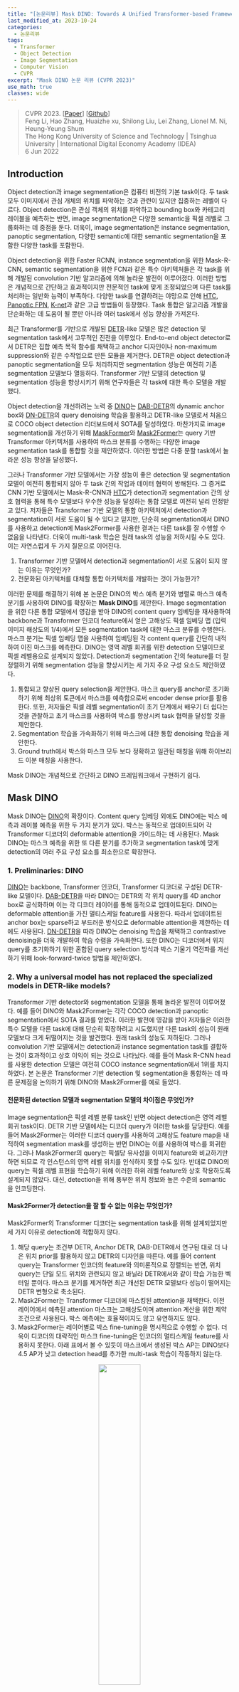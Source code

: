 ```yaml
---
title: "[논문리뷰] Mask DINO: Towards A Unified Transformer-based Framework for Object Detection and Segmentation"
last_modified_at: 2023-10-24
categories:
  - 논문리뷰
tags:
  - Transformer
  - Object Detection
  - Image Segmentation
  - Computer Vision
  - CVPR
excerpt: "Mask DINO 논문 리뷰 (CVPR 2023)"
use_math: true
classes: wide
---
```


> CVPR 2023. [[Paper](https://arxiv.org/abs/2206.02777)] [[Github](https://github.com/IDEA-Research/MaskDINO)]  
> Feng Li, Hao Zhang, Huaizhe xu, Shilong Liu, Lei Zhang, Lionel M. Ni, Heung-Yeung Shum  
> The Hong Kong University of Science and Technology | Tsinghua University | International Digital Economy Academy (IDEA)  
> 6 Jun 2022  

## Introduction
Object detection과 image segmentation은 컴퓨터 비전의 기본 task이다. 두 task 모두 이미지에서 관심 개체의 위치를 파악하는 것과 관련이 있지만 집중하는 레벨이 다르다. Object detection은 관심 객체의 위치를 파악하고 bounding box와 카테고리 레이블을 예측하는 반면, image segmentation은 다양한 semantic을 픽셀 레벨로 그룹화하는 데 중점을 둔다. 더욱이, image segmentation은 instance segmentation, panoptic segmentation, 다양한 semantic에 대한 semantic segmentation을 포함한 다양한 task를 포함한다.

Object detection을 위한 Faster RCNN, instance segmentation을 위한 Mask-R-CNN, semantic segmentation을 위한 FCN과 같은 특수 아키텍처들은 각 task를 위해 개발된 convolution 기반 알고리즘에 의해 놀라운 발전이 이루어졌다. 이러한 방법은 개념적으로 간단하고 효과적이지만 전문적인 task에 맞게 조정되었으며 다른 task를 처리하는 일반화 능력이 부족하다. 다양한 task를 연결하려는 야망으로 인해 [HTC](https://arxiv.org/abs/1901.07518), [Panoptic FPN](https://arxiv.org/abs/1801.00868), [K-net](https://arxiv.org/abs/2106.14855)과 같은 고급 방법들이 등장했다. Task 통합은 알고리즘 개발을 단순화하는 데 도움이 될 뿐만 아니라 여러 task에서 성능 향상을 가져온다.

최근 Transformer를 기반으로 개발된 [DETR](https://kimjy99.github.io/논문리뷰/detr)-like 모델은 많은 detection 및 segmentation task에서 고무적인 진전을 이루었다. End-to-end object detector로서 DETR은 집합 예측 목적 함수를 채택하고 anchor 디자인이나 non-maximum suppression와 같은 수작업으로 만든 모듈을 제거한다. DETR은 object detection과 panoptic segmentation을 모두 처리하지만 segmentation 성능은 여전히 기존 segmentation 모델보다 열등하다. Transformer 기반 모델의 detection 및 segmentation 성능을 향상시키기 위해 연구자들은 각 task에 대한 특수 모델을 개발했다.

Object detection을 개선하려는 노력 중 [DINO](https://kimjy99.github.io/논문리뷰/dino)는 [DAB-DETR](https://arxiv.org/abs/2201.12329)의 dynamic anchor box와 [DN-DETR](https://arxiv.org/abs/2203.01305)의 query denoising 학습을 활용하고 DETR-like 모델로서 처음으로 COCO object detection 리더보드에서 SOTA를 달성하였다. 마찬가지로 image segmentation을 개선하기 위해 [MaskFormer](https://kimjy99.github.io/논문리뷰/maskformer)와 [Mask2Former](https://kimjy99.github.io/논문리뷰/mask2former)는 query 기반 Transformer 아키텍처를 사용하여 마스크 분류를 수행하는 다양한 image segmentation task를 통합할 것을 제안하였다. 이러한 방법은 다중 분할 task에서 놀라운 성능 향상을 달성했다.

그러나 Transformer 기반 모델에서는 가장 성능이 좋은 detection 및 segmentation 모델이 여전히 통합되지 않아 두 task 간의 작업과 데이터 협력이 방해된다. 그 증거로 CNN 기반 모델에서는 Mask-R-CNN과 [HTC](https://arxiv.org/abs/1901.07518)가 detection과 segmentation 간의 상호 협력을 통해 특수 모델보다 우수한 성능을 달성하는 통합 모델로 여전히 널리 인정받고 있다. 저자들은 Transformer 기반 모델의 통합 아키텍처에서 detection과 segmentation이 서로 도움이 될 수 있다고 믿지만, 단순히 segmentation에서 DINO를 사용하고 detection에 Mask2Former를 사용한 결과는 다른 task를 잘 수행할 수 없음을 나타낸다. 더욱이 multi-task 학습은 원래 task의 성능을 저하시킬 수도 있다. 이는 자연스럽게 두 가지 질문으로 이어진다. 

1. Transformer 기반 모델에서 detection과 segmentation이 서로 도움이 되지 않는 이유는 무엇인가? 
2. 전문화된 아키텍처를 대체할 통합 아키텍처를 개발하는 것이 가능한가?

이러한 문제를 해결하기 위해 본 논문은 DINO의 박스 예측 분기와 병렬로 마스크 예측 분기를 사용하여 DINO를 확장하는 **Mask DINO**를 제안한다. Image segmentation을 위한 다른 통합 모델에서 영감을 받아 DINO의 content query 임베딩을 재사용하여 backbone과 Transformer 인코더 feature에서 얻은 고해상도 픽셀 임베딩 맵 (입력 이미지 해상도의 1/4)에서 모든 segmentation task에 대한 마스크 분류를 수행한다. 마스크 분기는 픽셀 임베딩 맵을 사용하여 임베딩된 각 content query를 간단히 내적하여 이진 마스크를 예측한다. DINO는 영역 레벨 회귀를 위한 detection 모델이므로 픽셀 레벨용으로 설계되지 않았다. Detection과 segmentation 간의 feature를 더 잘 정렬하기 위해 segmentation 성능을 향상시키는 세 가지 주요 구성 요소도 제안하였다. 

1. 통합되고 향상된 query selection을 제안한다. 마스크 query를 anchor로 초기화하기 위해 최상위 토큰에서 마스크를 예측함으로써 encoder dense prior를 활용한다. 또한, 저자들은 픽셀 레벨 segmentation이 초기 단계에서 배우기 더 쉽다는 것을 관찰하고 초기 마스크를 사용하여 박스를 향상시켜 task 협력을 달성할 것을 제안한다. 
2. Segmentation 학습을 가속화하기 위해 마스크에 대한 통합 denoising 학습을 제안한다. 
3. Ground truth에서 박스와 마스크 모두 보다 정확하고 일관된 매칭을 위해 하이브리드 이분 매칭을 사용한다.

Mask DINO는 개념적으로 간단하고 DINO 프레임워크에서 구현하기 쉽다. 

## Mask DINO
Mask DINO는 [DINO](https://kimjy99.github.io/논문리뷰/dino)의 확장이다. Content query 임베딩 외에도 DINO에는 박스 예측과 레이블 예측을 위한 두 가지 분기가 있다. 박스는 동적으로 업데이트되어 각 Transformer 디코더의 deformable attention을 가이드하는 데 사용된다. Mask DINO는 마스크 예측을 위한 또 다른 분기를 추가하고 segmentation task에 맞게 detection의 여러 주요 구성 요소를 최소한으로 확장한다. 

### 1. Preliminaries: DINO
[DINO](https://kimjy99.github.io/논문리뷰/dino)는 backbone, Transformer 인코더, Transformer 디코더로 구성된 DETR-like 모델이다. [DAB-DETR](https://arxiv.org/abs/2201.12329)을 따라 DINO는 DETR의 각 위치 query를 4D anchor box로 공식화하며 이는 각 디코더 레이어를 통해 동적으로 업데이트된다. DINO는 deformable attention을 가진 멀티스케일 feature를 사용한다. 따라서 업데이트된 anchor box는 sparse하고 부드러운 방식으로 deformable attention을 제한하는 데에도 사용된다. [DN-DETR](https://arxiv.org/abs/2203.01305)을 따라 DINO는 denoising 학습을 채택하고 contrastive denoising을 더욱 개발하여 학습 수렴을 가속화한다. 또한 DINO는 디코더에서 위치 query를 초기화하기 위한 혼합된 query selection 방식과 박스 기울기 역전파를 개선하기 위해 look-forward-twice 방법을 제안하였다.

### 2. Why a universal model has not replaced the specialized models in DETR-like models?
Transformer 기반 detector와 segmentation 모델을 통해 놀라운 발전이 이루어졌다. 예를 들어 DINO와 Mask2Former는 각각 COCO detection과 panoptic segmentation에서 SOTA 결과를 얻었다. 이러한 발전에 영감을 받아 저자들은 이러한 특수 모델을 다른 task에 대해 단순히 확장하려고 시도했지만 다른 task의 성능이 원래 모델보다 크게 뒤떨어지는 것을 발견했다. 원래 task의 성능도 저하된다. 그러나 convolution 기반 모델에서는 detection과 instance segmentation task를 결합하는 것이 효과적이고 상호 이익이 되는 것으로 나타났다. 예를 들어 Mask R-CNN head를 사용한 detection 모델은 여전히 COCO instance segmentation에서 1위를 차지하였다. 본 논문은 Transformer 기반 detection 및 segmentation을 통합하는 데 따른 문제점을 논의하기 위해 DINO와 Mask2Former를 예로 들었다.

#### 전문화된 detection 모델과 segmentation 모델의 차이점은 무엇인가?
Image segmentation은 픽셀 레벨 분류 task인 반면 object detection은 영역 레벨 회귀 task이다. DETR 기반 모델에서는 디코더 query가 이러한 task를 담당한다. 예를 들어 Mask2Former는 이러한 디코더 query를 사용하여 고해상도 feature map을 내적하여 segmentation mask를 생성하는 반면 DINO는 이를 사용하여 박스를 회귀한다. 그러나 Mask2Former의 query는 픽셀당 유사성을 이미지 feature와 비교하기만 하면 되므로 각 인스턴스의 영역 레벨 위치를 인식하지 못할 수도 있다. 반대로 DINO의 query는 픽셀 레벨 표현을 학습하기 위해 이러한 하위 레벨 feature와 상호 작용하도록 설계되지 않았다. 대신, detection을 위해 풍부한 위치 정보와 높은 수준의 semantic을 인코딩한다.

#### Mask2Former가 detection을 잘 할 수 없는 이유는 무엇인가?
Mask2Former의 Transformer 디코더는 segmentation task를 위해 설계되었지만 세 가지 이유로 detection에 적합하지 않다. 

1. 해당 query는 조건부 DETR, Anchor DETR, DAB-DETR에서 연구된 대로 더 나은 위치 prior를 활용하지 않고 DETR의 디자인을 따른다. 예를 들어 content query는 Transformer 인코더의 feature와 의미론적으로 정렬되는 반면, 위치 query는 단일 모드 위치와 관련되지 않고 바닐라 DETR에서와 같이 학습 가능한 벡터일 뿐이다. 마스크 분기를 제거하면 최근 개선된 DETR 모델보다 성능이 떨어지는 DETR 변형으로 축소된다. 
2. Mask2Former는 Transformer 디코더에 마스킹된 attention을 채택한다. 이전 레이어에서 예측된 attention 마스크는 고해상도이며 attention 계산을 위한 제약 조건으로 사용된다. 박스 예측에는 효율적이지도 않고 유연하지도 않다. 
3. Mask2Former는 레이어별로 박스 fine-tuning을 명시적으로 수행할 수 없다. 더욱이 디코더의 대략적인 마스크 fine-tuning은 인코더의 멀티스케일 feature를 사용하지 못한다. 아래 표에서 볼 수 있듯이 마스크에서 생성된 박스 AP는 DINO보다 4.5 AP가 낮고 detection head를 추가한 multi-task 학습이 작동하지 않는다.

<center><img src='{{"/assets/img/mask-dino/mask-dino-table1.webp" | relative_url}}' width="43%"></center>

#### DETR/DINO가 segmentation을 잘 수행할 수 없는 이유는 무엇인가?
<center><img src='{{"/assets/img/mask-dino/mask-dino-table2.webp" | relative_url}}' width="53%"></center>
<br>
위 표에서 볼 수 있듯이 단순히 DETR의 segmentation head를 추가하거나 Mask2Former의 segmentation head를 추가하면 Mask2Former에 비해 성능이 저하된다. 

단순히 DETR의 segmentation head를 추가했을 때 성능이 저하되는 이유는 DETR의 segmentation head가 최적이 아니기 때문이다. 바닐라 DETR을 사용하면 각 qeury에 가장 작은 feature map이 포함된 내적을 사용하여 attention map을 계산한 다음 업샘플링하여 마스크 예측을 얻을 수 있다. 이 디자인에는 query와 bakcbone의 더 큰 feature map 간의 상호 작용이 부족하다. 게다가 마스크 개선을 위해 마스크 보조 loss를 사용하기에는 head가 너무 무겁다. 

Mask2Former의 segmentation head를 추가했을 때 성능이 저하되는 이유는 향상된 detection 모델의 feature가 segmentation과 일치하지 않기 때문이다. 예를 들어 DINO는 query 공식, denoising 학습, query selection 등의 다양한 디자인을 상속한다. 그러나 이러한 구성 요소는 detection을 위한 영역 레벨 표현을 강화하도록 설계되었으며 이는 segmentation에 적합하지 않다.

### 3. Our Method: Mask DINO
<center><img src='{{"/assets/img/mask-dino/mask-dino-fig1.webp" | relative_url}}' width="100%"></center>
<br>
Mask DINO는 최소한의 수정만으로 DINO와 동일한 detection 아키텍처 설계를 채택한다. Transformer 디코더에서 Mask DINO는 segmentation을 위한 마스크 분기를 추가하고 segmentation task를 위해 DINO의 여러 주요 구성 요소를 확장한다. 위 그림에서와 같이 파란색으로 표시된 부분의 프레임워크는 원본 DINO 모델이며 segmentation을 위한 추가 디자인은 빨간색 선으로 표시되어 있다.

### 4. Segmentation branch
Image segmentation을 위한 다른 통합 모델에 따라 모든 segmentation task에 대해 마스크 분류를 수행한다. DINO는 위치 query가 anchor box로 공식화되고 content query가 박스 오프셋과 클래스를 예측하는 데 사용되므로 픽셀 레벨 정렬용으로 설계되지 않았다. 마스크 분류를 수행하기 위해 Mask2Former의 핵심 아이디어를 채택하여 backbone과 Transformer 인코더 feature에서 얻은 픽셀 임베딩 맵을 구성한다. 위 그림에 표시된 것처럼 픽셀 임베딩 맵은 backbone의 1/4 해상도 feature map $C_b$를 Transformer 인코더의 업샘플링된 1/8 해상도 feature map $C_e$와 융합하여 얻는다. 그런 다음 출력 마스크 $m$을 얻기 위해 픽셀 임베딩 맵과 디코더의 각 content query 임베딩 $q_c$를 내적한다.

$$
\begin{equation}
m = q_c \otimes \mathcal{M} (\mathcal{T} (C_b) + \mathcal{F} (C_e))
\end{equation}
$$

여기서 $\mathcal{M}$은 segmentation head이고, $\mathcal{T}$는 채널 차원을 Transformer hidden 차원에 매핑하는 convolution layer이며, $\mathcal{F}$는 $C_e$의 2배 업샘플링을 수행하는 간단한 보간 함수이다. 이 segmentation 분기는 개념적으로 간단하고 DINO 프레임워크에서 구현하기 쉽다.

### 5. Unified and Enhanced Query Selection
#### Unified query selection for mask
Query selection은 detection 성능을 향상시키기 위해 전통적인 2단계 모델과 많은 DETR-like 모델에서 널리 사용되었다. 본 논문은 segmentation task를 위해 Mask DINO의 query selection 방식을 더욱 개선했다.

인코더 출력 feature에는 디코더에 대한 더 나은 prior 역할을 할 수 있는 dense feature들이 포함되어 있다. 따라서 인코더 출력에는 세 가지 예측 head (classification, detection, segmentation)를 채택한다. 세 개의 head는 디코더 head와 동일하다. 각 토큰의 분류 점수는 최상위 feature를 선택하기 위한 신뢰도로 간주하고, 이를 content query로 디코더에 공급한다. 선택된 feature는 박스를 회귀하며, 마스크를 예측하기 위해 고해상도 feature map과 내적한다. 예측된 박스와 마스크는 ground truth에 의해 supervise되며 디코더의 초기 anchor로 간주된다. Mask DINO에서는 content query와 anchor box query를 모두 초기화하는 반면 DINO는 anchor box query만 초기화한다.

#### Mask-enhanced anchor box initialization
Image segmentation은 픽셀 레벨 분류 task인 반면 object detection은 영역 레벨 위치 회귀 task이다. 따라서 detection에 비해 segmentation은 세분화되어 더 어려운 task이지만 초기 단계에서 학습하기가 더 쉽다. 예를 들어, 마스크는 픽셀당 semantic 유사성만 비교하면 되는 고해상도 feature map을 사용하여 query들의 내적을 통해 예측된다. 그러나 detection을 위해서는 이미지의 박스 좌표를 직접 회귀해야 한다. 따라서 통합 query selection 후 초기 단계에서는 박스 예측보다 마스크 예측이 훨씬 정확하다. 따라서 통합 query selection 후 디코더에 대한 더 나은 anchor box 초기화로 예측 마스크에서 박스를 파생한다. 이러한 효과적인 task 협력을 통해 향상된 박스 초기화는 detection 성능을 크게 향상시킬 수 있다.

### 6. Segmentation Micro Design
#### Unified denoising for mask
Object detection의 query denoising은 수렴을 가속화하고 성능을 향상시키는 데 효과적인 것으로 나타났다. 이는 ground truth 박스와 레이블에 noise를 추가하고 이를 noise가 있는 위치 query와 content query로 Transformer 디코더에 공급한다. 모델은 noise가 있는 버전을 고려하여 실제 객체를 재구성하도록 학습되었다. 또한 이 기술을 segmentation task로 확장한다. 마스크는 박스를 좀 더 세밀하게 표현한 것이라고 볼 수 있기 때문에 박스와 마스크는 자연스럽게 연결된다. 따라서 박스를 noise가 있는 마스크로 처리하고 denoising task로 박스에 주어진 마스크를 예측하도록 모델을 학습할 수 있다. 마스크 예측을 위해 주어진 박스에는 보다 효율적인 마스크 denoising 학습을 위해 랜덤 noise가 적용된다.

#### Hybrid matching
Mask DINO는 일부 기존 모델과 마찬가지로 느슨하게 결합된 방식의 두 개의 평행 head로 박스와 마스크를 예측한다. 따라서 두 head는 서로 일치하지 않는 박스와 마스크 쌍을 예측할 수 있다. 이 문제를 해결하기 위해 이분 매칭의 원래 box loss와 classification loss 외에도 마스크 예측 loss를 추가하여 하나의 query에 대해 보다 정확하고 일관된 매칭 결과를 장려한다. 따라서 매칭 비용은 

$$
\begin{equation}
\lambda_\textrm{cls} \mathcal{L}_\textrm{cls} + \lambda_\textrm{box} \mathcal{L}_\textrm{box} + \lambda_\textrm{mask} \mathcal{L}_\textrm{mask}
\end{equation}
$$

가 된다. 여기서 $$\textrm{L}_\textrm{cls}$$, $$\mathcal{L}_\textrm{box}$$, $$\mathcal{L}_\textrm{mask}$$는 각각 classification loss, box loss, mask loss이고 $\lambda$는 해당 가중치이다.

#### Decoupled box prediction
Panoptic segmentation task의 경우 "stuff" 카테고리에 대한 박스 예측은 불필요하고 직관적으로 비효율적이다. 예를 들어, 많은 "stuff" 카테고리는 "하늘"과 같은 배경이며, ground truth 마스크에서 파생된 박스는 매우 불규칙하고 종종 전체 이미지를 덮는다. 따라서 이러한 카테고리에 대한 박스 예측은 인스턴스 수준 detection과 segmentation을 오해할 수 있다. 이 문제를 해결하기 위해 "stuff" 카테고리에 대한 box loss와 박스 매칭을 제거한다. 보다 구체적으로, 박스 예측 파이프라인은 "stuff"에 대해 동일하게 유지되어 의미 있는 영역을 찾고 deformable attention으로 feature를 추출한다. 그러나 Mask DINO에서는 "stuff" 카테고리에 대한 박스 예측 loss를 계산하지 않는다. 하이브리드 매칭에서 "stuff"에 대한 box loss는 "stuff" 카테고리의 평균으로 설정된다. 이 분리된 디자인은 학습을 가속화하고 panoptic segmentation에 대한 추가 이득을 얻을 수 있다.

## Experiments
- 데이터셋: COCO, ADE20K, Cityscapes
- 학습 디테일
  - batch size: 16
  - backbone: ResNet-50, SwinL
  - 40GB 메모리의 A100 GPU 사용

### 1. Main Results
#### Instance segmentation and object detection
다음은 ResNet-50과 SwinL을 backbone으로 사용한 다른 모델들과 COCO val2017에서 object detection과 instance segmentation 결과를 비교한 표이다. 

<center><img src='{{"/assets/img/mask-dino/mask-dino-table3.webp" | relative_url}}' width="100%"></center>

#### Panoptic segmentation
다음은  ResNet-50과 SwinL을 backbone으로 사용한 다른 모델들과 COCO val2017에서 panoptic segmentation 결과를 비교한 표이다.

<center><img src='{{"/assets/img/mask-dino/mask-dino-table4.webp" | relative_url}}' width="90%"></center>

#### Semantic segmentation
다음은 Mask2Former와 ADE20K val에서의 query 100개를 사용한 결과를 비교한 표이다.

<center><img src='{{"/assets/img/mask-dino/mask-dino-table5.webp" | relative_url}}' width="57%"></center>
<br>
다음은 Mask2Former와 Cityscapes val에서의 query 100개를 사용한 결과를 비교한 표이다. 

<center><img src='{{"/assets/img/mask-dino/mask-dino-table6.webp" | relative_url}}' width="52%"></center>

### 2. Comparison with SOTA Models
다음은 세 가지 segmentation task에서 SOTA 모델들과 비교한 표이다. 

<center><img src='{{"/assets/img/mask-dino/mask-dino-table7.webp" | relative_url}}' width="95%"></center>

### 3. Ablation Studies
#### Query selection
다음은 마스크 초기화를 위한 query selection에 대한 효과를 나타낸 표이다. 

<center><img src='{{"/assets/img/mask-dino/mask-dino-table8.webp" | relative_url}}' width="35%"></center>
<br>
다음은 Mask-enhanced anchor box initialization (ME)의 유무에 따른 모델을 비교한 표이다. 

<center><img src='{{"/assets/img/mask-dino/mask-dino-table9.webp" | relative_url}}' width="35%"></center>

#### Feature scales
다음은 50 epoch 설정에서 Transformer 디코더의 여러 feature 스케일을 비교한 표이다. 

<center><img src='{{"/assets/img/mask-dino/mask-dino-table10.webp" | relative_url}}' width="34%"></center>

#### Object detection and segmentation help each other
다음은 task 협력 여부를 확인하기 위하여 50 epoch 설정에서 task에 따른 성능을 비교한 표이다. 

<center><img src='{{"/assets/img/mask-dino/mask-dino-table11.webp" | relative_url}}' width="30%"></center>

### Decoder layer number
다음은 12 epoch 설정에서 디코더 레이어 수에 따른 성능을 비교한 표이다. 

<center><img src='{{"/assets/img/mask-dino/mask-dino-table12.webp" | relative_url}}' width="30%"></center>

#### Matching
다음은 12 epoch 설정에서 매칭 방법에 따른 성능을 비교한 표이다. 

<center><img src='{{"/assets/img/mask-dino/mask-dino-table13.webp" | relative_url}}' width="30%"></center>

#### Decoupled box prediction
다음은 12 epoch 설정과 50 epoch 설정에서 panoptic segmentation를 위한 decoupled box prediction의 효과를 나타낸 표이다. 

<center><img src='{{"/assets/img/mask-dino/mask-dino-table14.webp" | relative_url}}' width="68%"></center>

#### Effectiveness of the algorithm components
다음은 12 epoch 설정에서 제안된 구성 요소의 효과를 나타낸 표이다. 

<center><img src='{{"/assets/img/mask-dino/mask-dino-table15.webp" | relative_url}}' width="52%"></center>
